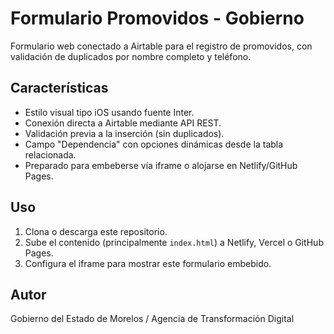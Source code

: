 
# Formulario Promovidos - Gobierno

Formulario web conectado a Airtable para el registro de promovidos, con validación de duplicados por nombre completo y teléfono.

## Características

- Estilo visual tipo iOS usando fuente Inter.
- Conexión directa a Airtable mediante API REST.
- Validación previa a la inserción (sin duplicados).
- Campo "Dependencia" con opciones dinámicas desde la tabla relacionada.
- Preparado para embeberse vía iframe o alojarse en Netlify/GitHub Pages.

## Uso

1. Clona o descarga este repositorio.
2. Sube el contenido (principalmente `index.html`) a Netlify, Vercel o GitHub Pages.
3. Configura el iframe para mostrar este formulario embebido.

## Autor

Gobierno del Estado de Morelos / Agencia de Transformación Digital

